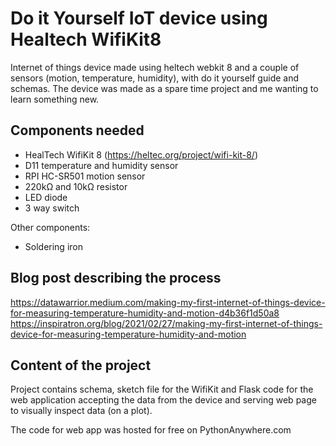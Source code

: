 # Do it Yourself IoT device using Healtech WifiKit8

Internet of things device made using heltech webkit 8 and a couple of sensors (motion, temperature, humidity), with do it yourself guide and schemas. The device was made as a spare time project and me wanting to learn something new.

## Components needed

* HealTech WifiKit 8 (https://heltec.org/project/wifi-kit-8/)
* D11 temperature and humidity sensor
* RPI HC-SR501 motion sensor
* 220kΩ and 10kΩ resistor
* LED diode
* 3 way switch 

Other components:

* Soldering iron

## Blog post describing the process

https://datawarrior.medium.com/making-my-first-internet-of-things-device-for-measuring-temperature-humidity-and-motion-d4b36f1d50a8
https://inspiratron.org/blog/2021/02/27/making-my-first-internet-of-things-device-for-measuring-temperature-humidity-and-motion

## Content of the project

Project contains schema, sketch file for the WifiKit and Flask code for the web application accepting the data from the device and serving web page to visually inspect data (on a plot).

The code for web app was hosted for free on PythonAnywhere.com

